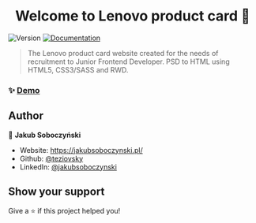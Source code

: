 <h1 align="center">Welcome to Lenovo product card 👋</h1>
<p>
  <img alt="Version" src="https://img.shields.io/badge/version-1.0-blue.svg?cacheSeconds=2592000" />
  <a href="https://github.com/teziovsky/product_card#readme" target="_blank">
    <img alt="Documentation" src="https://img.shields.io/badge/documentation-yes-brightgreen.svg" />
  </a>
</p>

> The Lenovo product card website created for the needs of recruitment to Junior Frontend Developer. PSD to HTML using HTML5, CSS3/SASS and RWD.

### ✨ [Demo](https://teziovsky.github.io/product_card/)

## Author

👤 **Jakub Soboczyński**

* Website: https://jakubsoboczynski.pl/
* Github: [@teziovsky](https://github.com/teziovsky)
* LinkedIn: [@jakubsoboczynski](https://linkedin.com/in/jakubsoboczynski)

## Show your support

Give a ⭐️ if this project helped you!
